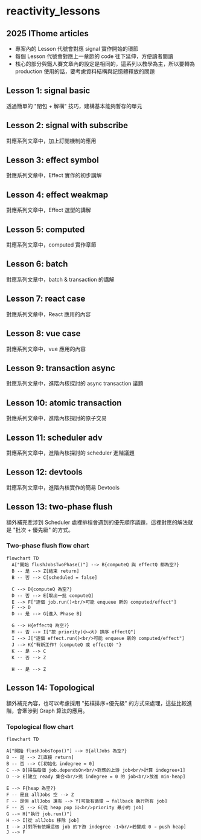 # reactivity_lessons

## 2025 IThome articles

- 專案內的 Lesson 代號會對應 signal 實作開始的環節
- 每個 Lesson 代號會對應上一章節的 code 往下延伸，方便讀者閱讀
- 核心的部分與鐵人賽文章內的設定是相同的，這系列以教學為主，所以要轉為 production 使用的話，要考慮資料結構與記憶體釋放的問題

## Lesson 1: signal basic

透過簡單的 "閉包 + 解構" 技巧，建構基本能夠暫存的單元

## Lesson 2: signal with subscribe

對應系列文章中，加上訂閱機制的應用

## Lesson 3: effect symbol

對應系列文章中，Effect 實作的初步講解

## Lesson 4: effect weakmap

對應系列文章中，Effect 選型的講解

## Lesson 5: computed

對應系列文章中，computed 實作章節

## Lesson 6: batch

對應系列文章中，batch & transaction 的講解

## Lesson 7: react case

對應系列文章中，React 應用的內容

## Lesson 8: vue case

對應系列文章中，vue 應用的內容

## Lesson 9: transaction async

對應系列文章中，進階內核探討的 async transaction 議題

## Lesson 10: atomic transaction

對應系列文章中，進階內核探討的原子交易

## Lesson 11: scheduler adv

對應系列文章中，進階內核探討的 scheduler 進階議題

## Lesson 12: devtools

對應系列文章中，進階內核實作的簡易 Devtools

## Lesson 13: two-phase flush

額外補充牽涉到 Scheduler 處裡排程會遇到的優先順序議題，這裡對應的解法就是 "批次 + 優先級" 的方式。

### Two-phase flush flow chart

```mermaid
flowchart TD
  A["開始 flushJobsTwoPhase()"] --> B{computeQ 與 effectQ 都為空?}
  B -- 是 --> Z[結束 return]
  B -- 否 --> C[scheduled = false]

  C --> D{computeQ 為空?}
  D -- 否 --> E[取出一批 computeQ]
  E --> F["逐個 job.run()<br/>可能 enqueue 新的 computed/effect"]
  F --> D
  D -- 是 --> G[進入 Phase B]

  G --> H{effectQ 為空?}
  H -- 否 --> I["按 priority(小→大) 排序 effectQ"]
  I --> J["逐個 effect.run()<br/>可能 enqueue 新的 computed/effect"]
  J --> K{"有新工作?（computeQ 或 effectQ）"}
  K -- 是 --> C
  K -- 否 --> Z

  H -- 是 --> Z

```

## Lesson 14: Topological

額外補充內容，也可以考慮採用 "拓樸排序+優先級" 的方式來處理，這些比較進階，會牽涉到 Graph 算法的應用。

### Topological flow chart

```mermaid
flowchart TD

A["開始 flushJobsTopo()"] --> B{allJobs 為空?}
B -- 是 --> Z[直接 return]
B -- 否 --> C[初始化 indegree = 0]
C --> D[掃描每個 job.dependsOn<br/>對應的上游 job<br/>計算 indegree+1]
D --> E[建立 ready 集合<br/>挑 indegree = 0 的 job<br/>放進 min-heap]

E --> F{heap 為空?}
F -- 是且 allJobs 空 --> Z
F -- 是但 allJobs 還有 --> Y[可能有循環 → fallback 執行所有 job]
F -- 否 --> G[從 heap pop 出<br/>priority 最小的 job]
G --> H["執行 job.run()"]
H --> I[從 allJobs 移除 job]
I --> J[對所有依賴這個 job 的下游 indegree -1<br/>若變成 0 → push heap]
J --> F

```
